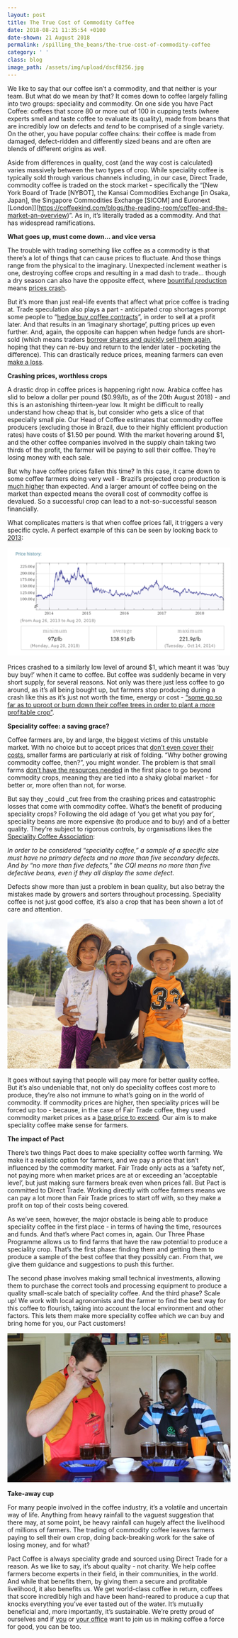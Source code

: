 ```yaml
---
layout: post
title: The True Cost of Commodity Coffee
date: 2018-08-21 11:35:54 +0100
date-shown: 21 August 2018
permalink: /spilling_the_beans/the-true-cost-of-commodity-coffee
category: ' '
class: blog
image_path: /assets/img/upload/dscf8256.jpg
---
```

We like to say that our coffee isn’t a commodity, and that neither is your team. But what do we mean by that? It comes down to coffee largely falling into two groups: speciality and commodity. On one side you have Pact Coffee: coffees that score 80 or more out of 100 in cupping tests (where experts smell and taste coffee to evaluate its quality), made from beans that are incredibly low on defects and _tend_ to be comprised of a single variety. On the other, you have popular coffee chains: their coffee is made from damaged, defect-ridden and differently sized beans and are often are blends of different origins as well.



Aside from differences in quality, cost (and the way cost is calculated) varies massively between the two types of crop. While speciality coffee is typically sold through various channels including, in our case, Direct Trade, commodity coffee is traded on the stock market - specifically the “[New York Board of Trade \[NYBOT], the Kansai Commodities Exchange \[in Osaka, Japan], the Singapore Commodities Exchange \[SICOM] and Euronext \[London]](https://coffeekind.com/blogs/the-reading-room/coffee-and-the-market-an-overview)”. As in, it’s literally traded as a commodity. And that has widespread ramifications.



**What goes up, must come down… and vice versa**

The trouble with trading something like coffee as a commodity is that there’s a lot of things that can cause prices to fluctuate. And those things range from the physical to the imaginary. Unexpected inclement weather is one, destroying coffee crops and resulting in a mad dash to trade… though a dry season can also have the opposite effect, where [bountiful production](http://www.mydigitalfc.com/fc-supplements/invest/coffee-continues-slide) means [prices crash](https://www.investopedia.com/university/commodities/commodities2.asp).



But it’s more than just real-life events that affect what price coffee is trading at. Trade speculation also plays a part - anticipated crop shortages prompt some people to “[hedge buy coffee contracts](https://coffeekind.com/blogs/the-reading-room/coffee-and-the-market-an-overview)”, in order to sell at a profit later. And that results in an ‘imaginary shortage’, putting prices up even further. And, again, the opposite can happen when hedge funds are short-sold (which means traders [borrow shares and quickly sell them again](https://www.marketwatch.com/story/why-you-should-never-short-sell-stocks-2015-11-19), hoping that they can re-buy and return to the lender later - pocketing the difference). This can drastically reduce prices, meaning farmers can even [make a loss](https://www.iol.co.za/lifestyle/food-drink/the-price-of-coffee-beans-has-fallen-14712301).



**Crashing prices, worthless crops**

A drastic drop in coffee prices is happening right now. Arabica coffee has slid to below a dollar per pound ($0.99/lb, as of the 20th August 2018) - and this is an astonishing thirteen-year low. It might be difficult to really understand how cheap that is, but consider who gets a slice of that especially small pie. Our Head of Coffee estimates that commodity coffee producers (excluding those in Brazil, due to their highly efficient production rates) have costs of $1.50 per pound. With the market hovering around $1, and the other coffee companies involved in the supply chain taking two thirds of the profit, the farmer will be paying to sell their coffee. They’re losing money with each sale.



But why have coffee prices fallen this time? In this case, it came down to some coffee farmers doing very well - Brazil’s projected crop production is [much higher](https://eu.greenbaypressgazette.com/story/money/2018/03/16/wheat-and-coffee-prices-grind-new-low/433006002/) than expected. And a larger amount of coffee being on the market than expected means the overall cost of commodity coffee is devalued.  So a successful crop can lead to a not-so-successful season financially.



What complicates matters is that when coffee prices fall, it triggers a very specific cycle. A perfect example of this can be seen by looking back to [2013](http://www.wolframalpha.com/input/?i=ICEUS:KC):

![](/assets/img/upload/screen-shot-2018-08-21-at-15.58.39.png)



Prices crashed to a similarly low level of around $1, which meant it was ‘buy buy buy!’ when it came to coffee. But coffee was suddenly became in very short supply, for several reasons. Not only was there just less coffee to go around, as it’s all being bought up, but farmers stop producing during a crash like this as it’s just not worth the time, energy or cost - [“some go so far as to uproot or burn down their coffee trees in order to plant a more profitable crop”](https://coffeekind.com/blogs/the-reading-room/coffee-and-the-market-specialty-coffee-vs-commodity-trading).



**Speciality coffee: a saving grace?**

Coffee farmers are, by and large, the biggest victims of this unstable market. With no choice but to accept prices that [don’t even cover their costs](https://coffeekind.com/blogs/the-reading-room/coffee-and-the-market-an-overview), smaller farms are particularly at risk of folding. “Why bother growing commodity coffee, then?”, you might wonder. The problem is that small farms [don’t have the resources needed](https://themarketmogul.com/the-economics-of-coffee/) in the first place to go beyond commodity crops, meaning they are tied into a shaky global market - for better or, more often than not, for worse.

But say they _could _cut free from the crashing prices and catastrophic losses that come with commodity coffee. What’s the benefit of producing speciality crops? Following the old adage of ‘you get what you pay for’, speciality beans are more expensive (to produce and to buy) and of a better quality. They’re subject to rigorous controls, by organisations likes the [Speciality Coffee Association](https://www.talkaboutcoffee.com/commodity-vs-specialty-coffee.html):



_In order to be considered “speciality coffee,” a sample of a specific size must have no primary defects and no more than five secondary defects. And by “no more than five defects,” the CQI means no more than five defective beans, even if they all display the same defect._



Defects show more than just a problem in bean quality, but also betray the mistakes made by growers and sorters throughout processing. Speciality coffee is not just good coffee, it’s also a crop that has been shown a lot of care and attention.

![](/assets/img/upload/cb18_la-hermosa_01.png)



It goes without saying that people will pay more for better quality coffee. But it’s also undeniable that, not only do speciality coffees cost more to produce, they’re also not immune to what’s going on in the world of commodity. If commodity prices are higher, then speciality prices will be forced up too - because, in the case of Fair Trade coffee, they used commodity market prices as a [base price to exceed](https://coffeekind.com/blogs/the-reading-room/coffee-and-the-market-specialty-coffee-vs-commodity-trading). Our aim is to make speciality coffee make sense for farmers.



**The impact of Pact**

There’s two things Pact does to make speciality coffee worth farming. We make it a realistic option for farmers, and we pay a price that isn’t influenced by the commodity market. Fair Trade only acts as a ‘safety net’, not paying more when market prices are at or exceeding an ‘acceptable level’, but just making sure farmers break even when prices fall. But Pact is committed to Direct Trade. Working directly with coffee farmers means we can pay a lot more than Fair Trade prices to start off with, so they make a profit on top of their costs being covered.



As we’ve seen, however, the major obstacle is being able to produce speciality coffee in the first place - in terms of having the time, resources and funds. And that’s where Pact comes in, again. Our Three Phase Programme allows us to find farms that have the raw potential to produce a speciality crop. That’s the first phase: finding them and getting them to produce a sample of the best coffee that they possibly can. From that, we give them guidance and suggestions to push this further.



 The second phase involves making small technical investments, allowing them to purchase the correct tools and processing equipment to produce a quality small-scale batch of speciality coffee. And the third phase? Scale up! We work with local agronomists and the farmer to find the best way for this coffee to flourish, taking into account the local environment and other factors. This lets them make more speciality coffee which we can buy and bring home for you, our Pact customers!

![](/assets/img/upload/img_0879.jpg)



**Take-away cup**



For many people involved in the coffee industry, it’s a volatile and uncertain way of life. Anything from heavy rainfall to the vaguest suggestion that there may, at some point, be heavy rainfall can hugely affect the livelihood of millions of farmers. The trading of commodity coffee leaves farmers paying to sell their own crop, doing back-breaking work for the sake of losing money, and for what?

Pact Coffee is always speciality grade and sourced using Direct Trade for a reason. As we like to say, it’s about quality - not charity. We help coffee farmers become experts in their field, in their communities, in the world. And while that benefits them, by giving them a secure and profitable livelihood, it also benefits us. We get world-class coffee in return, coffees that score incredibly high and have been hand-reared to produce a cup that knocks everything you’ve ever tasted out of the water. It’s mutually beneficial and, more importantly, it’s sustainable. We’re pretty proud of ourselves and if [you](https://www.pactcoffee.com/) or [your office](http://business.pactcoffee.com/) want to join us in making coffee a force for good, you can be too.
